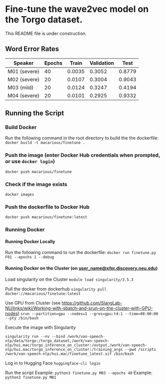 # Fine-tune the wave2vec model on the Torgo dataset.
This README file is under construction.

## Word Error Rates
| Speaker | Epochs | Train | Validation | Test |
|---------|--------|-------|------------|------|
| M01 (severe) | 40 | 0.0035 | 0.3052 | 0.8779 |
| M02 (severe) | 20 | 0.0107 | 0.3004 | 0.9043 |
| M03 (mild)   | 20 | 0.0124 | 0.3247 | 0.4194 |
| M04 (severe) | 20 | 0.0101 | 0.2925 | 0.9332 |

## Running the Script
### Build Docker
Run the following command in the root directory to build the the dockerfile:
`docker build -t macarious/finetune .`

### Push the image (enter Docker Hub credentials when prompted, or use `docker login`)
`docker push macarious/finetune`

### Check if the image exists
`docker images`

### Push the dockerfile to Docker Hub
`docker push macarious/finetune:latest`

### Running Docker

#### Running Docker Locally
Run the following command to run the dockerfile:
`docker run finetune.py F01 --epochs 1 --debug`

#### Running Docker on the Cluster (on user_name@xfer.discovery.neu.edu)
Load singularity on the Cluster
`module load singularity/3.5.3`

Pull the docker from dockerhub
`singularity pull docker://macarious/finetune:latest`

Use GPU from Cluster
(see https://github.com/SlangLab-NU/links/wiki/Working-with-sbatch-and-srun-on-the-cluster-with-GPU-nodes)
`srun --partition=gpu --nodes=1 --gres=gpu:t4:1 --time=08:00:00 --pty /bin/bash`

Execute the image with Singularity
```
singularity run --nv --bind /work/van-speech-nlp/data/torgo:/torgo_dataset,/work/van-speech-nlp/hui.mac/torgo_inference_on_cluster:/output,/work/van-speech-nlp/hui.mac/torgo_inference_on_cluster:/training_args --pwd /scripts /work/van-speech-nlp/hui.mac/finetune_latest.sif /bin/bash
```

Log in to Hugging Face
`huggingface-cli login`

Run the script
Example: `python3 finetune.py M03 --epochs 40`
Example: `python3 finetune.py M01`
